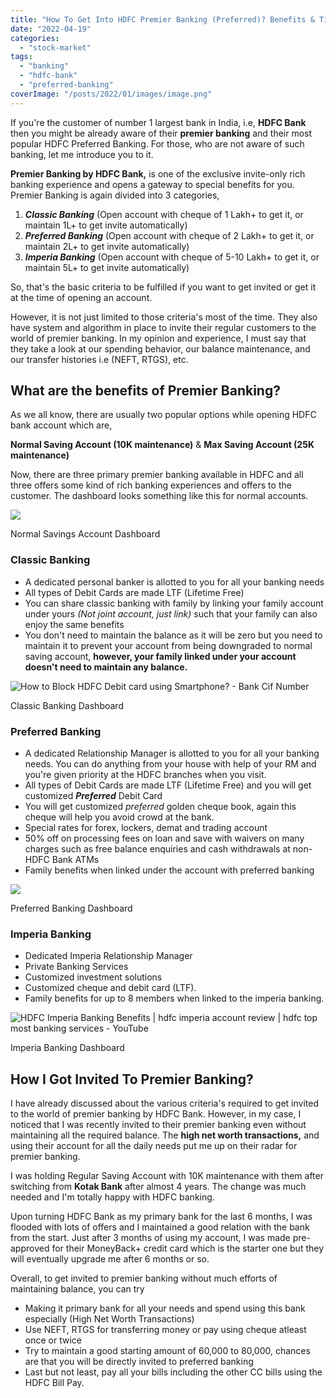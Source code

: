 ```yaml
---
title: "How To Get Into HDFC Premier Banking (Preferred)? Benefits & Tips"
date: "2022-04-19"
categories: 
  - "stock-market"
tags: 
  - "banking"
  - "hdfc-bank"
  - "preferred-banking"
coverImage: "/posts/2022/01/images/image.png"
---
```


If you're the customer of number 1 largest bank in India, i.e, **HDFC Bank** then you might be already aware of their **premier banking** and their most popular HDFC Preferred Banking. For those, who are not aware of such banking, let me introduce you to it.

**Premier Banking by HDFC Bank,** is one of the exclusive invite-only rich banking experience and opens a gateway to special benefits for you. Premier Banking is again divided into 3 categories,

1. **_Classic Banking_** (Open account with cheque of 1 Lakh+ to get it, or maintain 1L+ to get invite automatically)
2. **_Preferred Banking_** (Open account with cheque of 2 Lakh+ to get it, or maintain 2L+ to get invite automatically)
3. **_Imperia Banking_** (Open account with cheque of 5-10 Lakh+ to get it, or maintain 5L+ to get invite automatically)

So, that's the basic criteria to be fulfilled if you want to get invited or get it at the time of opening an account.

However, it is not just limited to those criteria's most of the time. They also have system and algorithm in place to invite their regular customers to the world of premier banking. In my opinion and experience, I must say that they take a look at our spending behavior, our balance maintenance, and our transfer histories i.e (NEFT, RTGS), etc.

## What are the benefits of Premier Banking?

As we all know, there are usually two popular options while opening HDFC bank account which are,

**Normal Saving Account (10K maintenance)** & **Max Saving Account (25K maintenance)**

Now, there are three primary premier banking available in HDFC and all three offers some kind of rich banking experiences and offers to the customer. The dashboard looks something like this for normal accounts.

![](/posts/2022/01/images/Preferred.png)

Normal Savings Account Dashboard

### **Classic Banking**

- A dedicated personal banker is allotted to you for all your banking needs
- All types of Debit Cards are made LTF (Lifetime Free)
- You can share classic banking with family by linking your family account under yours _(Not joint account, just link)_ such that your family can also enjoy the same benefits
- You don't need to maintain the balance as it will be zero but you need to maintain it to prevent your account from being downgraded to normal saving account, **however, your family linked under your account doesn't need to maintain any balance.**

![How to Block HDFC Debit card using Smartphone? - Bank Cif Number](/posts/2022/01/images/block%2Bhdfc%2Bdebit%2Bcard%2Busing%2Binternet%2Bbanking.jpg)

Classic Banking Dashboard

### Preferred Banking

- A dedicated Relationship Manager is allotted to you for all your banking needs. You can do anything from your house with help of your RM and you're given priority at the HDFC branches when you visit.
- All types of Debit Cards are made LTF (Lifetime Free) and you will get customized _**Preferred**_ Debit Card
- You will get customized _preferred_ golden cheque book, again this cheque will help you avoid crowd at the bank.
- Special rates for forex, lockers, demat and trading account
- 50% off on processing fees on loan and save with waivers on many charges such as free balance enquiries and cash withdrawals at non-HDFC Bank ATMs
- Family benefits when linked under the account with preferred banking

![](/posts/2022/01/images/image.png)

Preferred Banking Dashboard

### Imperia Banking

- Dedicated Imperia Relationship Manager
- Private Banking Services
- Customized investment solutions
- Customized cheque and debit card (LTF).
- Family benefits for up to 8 members when linked to the imperia banking.

![HDFC Imperia Banking Benefits | hdfc imperia account review | hdfc top most  banking services - YouTube](/posts/2022/01/images/maxresdefault.jpg)

Imperia Banking Dashboard

## How I Got Invited To Premier Banking?

I have already discussed about the various criteria's required to get invited to the world of premier banking by HDFC Bank. However, in my case, I noticed that I was recently invited to their premier banking even without maintaining all the required balance. The **high net worth transactions,** and using their account for all the daily needs put me up on their radar for premier banking.

I was holding Regular Saving Account with 10K maintenance with them after switching from **Kotak Bank** after almost 4 years. The change was much needed and I'm totally happy with HDFC banking.

Upon turning HDFC Bank as my primary bank for the last 6 months, I was flooded with lots of offers and I maintained a good relation with the bank from the start. Just after 3 months of using my account, I was made pre-approved for their MoneyBack+ credit card which is the starter one but they will eventually upgrade me after 6 months or so.

Overall, to get invited to premier banking without much efforts of maintaining balance, you can try

- Making it primary bank for all your needs and spend using this bank especially (High Net Worth Transactions)
- Use NEFT, RTGS for transferring money or pay using cheque atleast once or twice
- Try to maintain a good starting amount of 60,000 to 80,000, chances are that you will be directly invited to preferred banking
- Last but not least, pay all your bills including the other CC bills using the HDFC Bill Pay.
